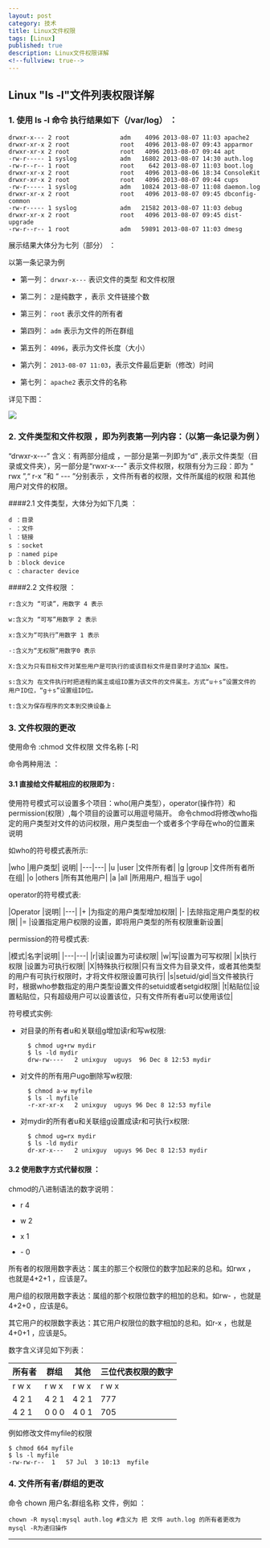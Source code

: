 ```yaml
---
layout: post
category: 技术
title: Linux文件权限
tags: [Linux]
published: true
description: Linux文件权限详解
<!--fullview: true-->
---
```



## Linux "ls -l"文件列表权限详解

### 1. 使用 ls -l 命令 执行结果如下（/var/log） ：

	drwxr-x--- 2 root              adm    4096 2013-08-07 11:03 apache2  
	drwxr-xr-x 2 root              root   4096 2013-08-07 09:43 apparmor  
	drwxr-xr-x 2 root              root   4096 2013-08-07 09:44 apt  
	-rw-r----- 1 syslog            adm   16802 2013-08-07 14:30 auth.log  
	-rw-r--r-- 1 root              root    642 2013-08-07 11:03 boot.log  
	drwxr-xr-x 2 root              root   4096 2013-08-06 18:34 ConsoleKit  
	drwxr-xr-x 2 root              root   4096 2013-08-07 09:44 cups  
	-rw-r----- 1 syslog            adm   10824 2013-08-07 11:08 daemon.log  
	drwxr-xr-x 2 root              root   4096 2013-08-07 09:45 dbconfig-common  
	-rw-r----- 1 syslog            adm   21582 2013-08-07 11:03 debug  
	drwxr-xr-x 2 root              root   4096 2013-08-07 09:45 dist-upgrade  
	-rw-r--r-- 1 root              adm   59891 2013-08-07 11:03 dmesg  
	
展示结果大体分为七列（部分） ：

以第一条记录为例

- 第一列： `drwxr-x---` 表识文件的类型 和文件权限   
  
- 第二列： `2`是纯数字 ，表示 文件链接个数  
  
- 第三列： `root` 表示文件的所有者   
  
- 第四列： `adm` 表示为文件的所在群组   
  
- 第五列： `4096`，表示为文件长度（大小）  
  
- 第六列： `2013-08-07 11:03`，表示文件最后更新（修改）时间  
  
- 第七列： `apache2` 表示文件的名称  

详见下图：

![](http://img.blog.csdn.net/20130807144329984?watermark/2/text/aHR0cDovL2Jsb2cuY3Nkbi5uZXQvSmVuTWluWmhhbmc=/font/5a6L5L2T/fontsize/400/fill/I0JBQkFCMA==/dissolve/70/gravity/SouthEast)

### 2. 文件类型和文件权限 ，即为列表第一列内容：（以第一条记录为例 ）

“drwxr-x---” 含义：有两部分组成 ，一部分是第一列即为“d” ,表示文件类型（目录或文件夹），另一部分是“rwxr-x---” 表示文件权限，权限有分为三段：即为 “ rwx ”,“  r-x  ”和 “ ---  ”分别表示 ，文件所有者的权限，文件所属组的权限 和其他用户对文件的权限。

####2.1 文件类型，大体分为如下几类 ：

	d ：目录   
	- ：文件   
	l ：链接   
	s ：socket   
	p ：named pipe   
	b ：block device   
	c ：character device  
	
####2.2 文件权限 ：

	r:含义为 “可读”，用数字 4 表示   
  
	w:含义为 “可写”用数字 2 表示  
  
	x:含义为“可执行”用数字 1 表示  
  
	-:含义为“无权限”用数字0 表示
  
	X:含义为只有目标文件对某些用户是可执行的或该目标文件是目录时才追加x 属性。   
	
	s:含义为 在文件执行时把进程的属主或组ID置为该文件的文件属主。方式“u＋s”设置文件的用户ID位，“g＋s”设置组ID位。 
	  
	t:含义为保存程序的文本到交换设备上  
	
### 3. 文件权限的更改

使用命令 :chmod  文件权限 文件名称 [-R]

命令两种用法 ：

#### 3.1 直接给文件赋相应的权限即为 :

使用符号模式可以设置多个项目：who(用户类型），operator(操作符）和permission(权限）,每个项目的设置可以用逗号隔开。 命令chmod将修改who指定的用户类型对文件的访问权限，用户类型由一个或者多个字母在who的位置来说明

如who的符号模式表所示:

|who	|用户类型|	说明|
|---|---|
|u	|user	|文件所有者|
|g	|group	|文件所有者所在组|
|o	|others	|所有其他用户|
|a	|all	|所用用户, 相当于 ugo|

operator的符号模式表:

|Operator	|说明|
|---|
|+	|为指定的用户类型增加权限|
|-	|去除指定用户类型的权限|
|=	|设置指定用户权限的设置，即将用户类型的所有权限重新设置|

permission的符号模式表:

|模式|名字|说明|
|---|---|
|r|读|设置为可读权限|
|w|写|设置为可写权限|
|x|执行权限	|设置为可执行权限|
|X|特殊执行权限|只有当文件为目录文件，或者其他类型的用户有可执行权限时，才将文件权限设置可执行|
|s|setuid/gid|当文件被执行时，根据who参数指定的用户类型设置文件的setuid或者setgid权限|
|t|粘贴位|设置粘贴位，只有超级用户可以设置该位，只有文件所有者u可以使用该位|

符号模式实例:

- 对目录的所有者u和关联组g增加读r和写w权限:

		$ chmod ug+rw mydir
		$ ls -ld mydir
		drw-rw----   2 unixguy  uguys  96 Dec 8 12:53 mydir

- 对文件的所有用户ugo删除写w权限:

		$ chmod a-w myfile
		$ ls -l myfile
		-r-xr-xr-x   2 unixguy  uguys 96 Dec 8 12:53 myfile
	
- 对mydir的所有者u和关联组g设置成读r和可执行x权限:

		$ chmod ug=rx mydir
		$ ls -ld mydir
		dr-xr-x---   2 unixguy  uguys 96 Dec 8 12:53 mydir
	
#### 3.2 使用数字方式代替权限 ：   

chmod的八进制语法的数字说明：

- r 4

- w 2

- x 1

- \- 0

所有者的权限用数字表达：属主的那三个权限位的数字加起来的总和。如rwx ，也就是4+2+1 ，应该是7。

用户组的权限用数字表达：属组的那个权限位数字的相加的总和。如rw- ，也就是4+2+0 ，应该是6。

其它用户的权限数字表达：其它用户权限位的数字相加的总和。如r-x ，也就是4+0+1 ，应该是5。

数字含义详见如下列表：

|所有者|群组|其他|三位代表权限的数字|
|---|---|---|---|
|r w x|r w x|r w x|r w x|
|4 2 1|4 2 1|4 2 1| 777|
|4 2 1|0 0 0|4 0 1|705|

例如修改文件myfile的权限

	$ chmod 664 myfile
	$ ls -l myfile
	-rw-rw-r--  1   57 Jul  3 10:13  myfile


### 4. 文件所有者/群组的更改

命令 chown 用户名:群组名称 文件，例如 ：

	chown -R mysql:mysql auth.log #含义为 把 文件 auth.log 的所有者更改为 mysql -R为递归操作

---